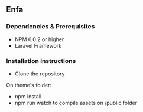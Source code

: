 ## Enfa
### Dependencies & Prerequisites
- NPM 6.0.2 or higher
- Laravel Framework

### Installation instructions
- Clone the repository

On theme's folder:
 - npm install
 - npm run watch to compile assets on /public folder